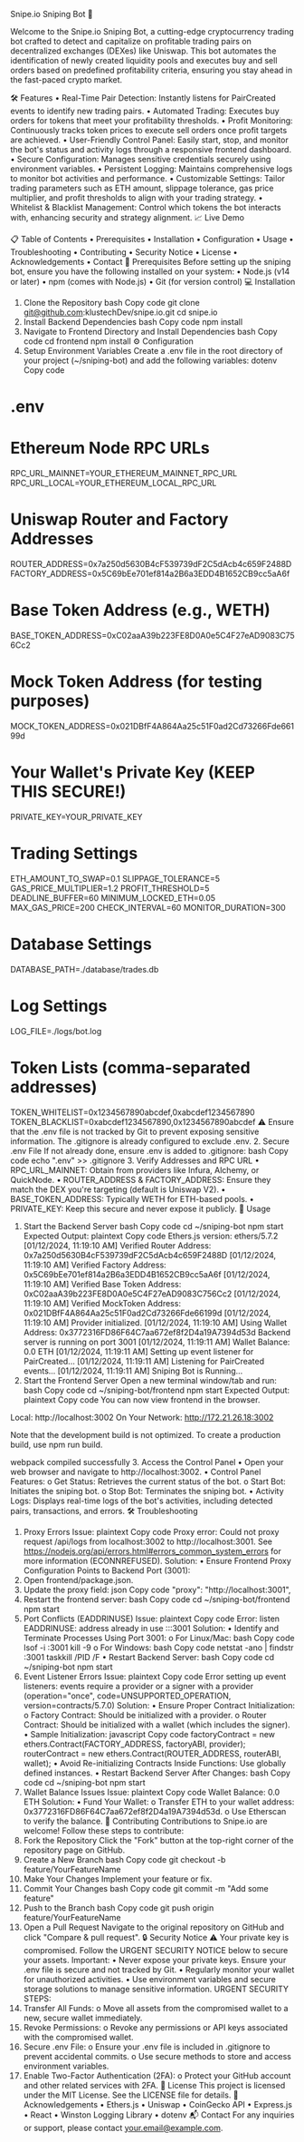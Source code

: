 Snipe.io Sniping Bot 🚀  


Welcome to the Snipe.io Sniping Bot, a cutting-edge cryptocurrency trading bot crafted to detect and capitalize on profitable trading pairs on decentralized exchanges (DEXes) like Uniswap. This bot automates the identification of newly created liquidity pools and executes buy and sell orders based on predefined profitability criteria, ensuring you stay ahead in the fast-paced crypto market.
 
🛠️ Features
•	Real-Time Pair Detection: Instantly listens for PairCreated events to identify new trading pairs.
•	Automated Trading: Executes buy orders for tokens that meet your profitability thresholds.
•	Profit Monitoring: Continuously tracks token prices to execute sell orders once profit targets are achieved.
•	User-Friendly Control Panel: Easily start, stop, and monitor the bot's status and activity logs through a responsive frontend dashboard.
•	Secure Configuration: Manages sensitive credentials securely using environment variables.
•	Persistent Logging: Maintains comprehensive logs to monitor bot activities and performance.
•	Customizable Settings: Tailor trading parameters such as ETH amount, slippage tolerance, gas price multiplier, and profit thresholds to align with your trading strategy.
•	Whitelist & Blacklist Management: Control which tokens the bot interacts with, enhancing security and strategy alignment.
📈 Live Demo
 
📋 Table of Contents
•	Prerequisites
•	Installation
•	Configuration
•	Usage
•	Troubleshooting
•	Contributing
•	Security Notice
•	License
•	Acknowledgements
•	Contact
🔧 Prerequisites
Before setting up the sniping bot, ensure you have the following installed on your system:
•	Node.js (v14 or later)
•	npm (comes with Node.js)
•	Git (for version control)
💻 Installation
1.	Clone the Repository
bash
Copy code
git clone git@github.com:klustechDev/snipe.io.git
cd snipe.io
2.	Install Backend Dependencies
bash
Copy code
npm install
3.	Navigate to Frontend Directory and Install Dependencies
bash
Copy code
cd frontend
npm install
⚙️ Configuration
1. Setup Environment Variables
Create a .env file in the root directory of your project (~/sniping-bot) and add the following variables:
dotenv
Copy code
# .env

# Ethereum Node RPC URLs
RPC_URL_MAINNET=YOUR_ETHEREUM_MAINNET_RPC_URL
RPC_URL_LOCAL=YOUR_ETHEREUM_LOCAL_RPC_URL

# Uniswap Router and Factory Addresses
ROUTER_ADDRESS=0x7a250d5630B4cF539739dF2C5dAcb4c659F2488D
FACTORY_ADDRESS=0x5C69bEe701ef814a2B6a3EDD4B1652CB9cc5aA6f

# Base Token Address (e.g., WETH)
BASE_TOKEN_ADDRESS=0xC02aaA39b223FE8D0A0e5C4F27eAD9083C756Cc2

# Mock Token Address (for testing purposes)
MOCK_TOKEN_ADDRESS=0x021DBfF4A864Aa25c51F0ad2Cd73266Fde66199d

# Your Wallet's Private Key (KEEP THIS SECURE!)
PRIVATE_KEY=YOUR_PRIVATE_KEY

# Trading Settings
ETH_AMOUNT_TO_SWAP=0.1
SLIPPAGE_TOLERANCE=5
GAS_PRICE_MULTIPLIER=1.2
PROFIT_THRESHOLD=5
DEADLINE_BUFFER=60
MINIMUM_LOCKED_ETH=0.05
MAX_GAS_PRICE=200
CHECK_INTERVAL=60
MONITOR_DURATION=300

# Database Settings
DATABASE_PATH=./database/trades.db

# Log Settings
LOG_FILE=./logs/bot.log

# Token Lists (comma-separated addresses)
TOKEN_WHITELIST=0x1234567890abcdef,0xabcdef1234567890
TOKEN_BLACKLIST=0xabcdef1234567890,0x1234567890abcdef
⚠️ Ensure that the .env file is not tracked by Git to prevent exposing sensitive information. The .gitignore is already configured to exclude .env.
2. Secure .env File
If not already done, ensure .env is added to .gitignore:
bash
Copy code
echo ".env" >> .gitignore
3. Verify Addresses and RPC URL
•	RPC_URL_MAINNET: Obtain from providers like Infura, Alchemy, or QuickNode.
•	ROUTER_ADDRESS & FACTORY_ADDRESS: Ensure they match the DEX you're targeting (default is Uniswap V2).
•	BASE_TOKEN_ADDRESS: Typically WETH for ETH-based pools.
•	PRIVATE_KEY: Keep this secure and never expose it publicly.
🚀 Usage
1. Start the Backend Server
bash
Copy code
cd ~/sniping-bot
npm start
Expected Output:
plaintext
Copy code
Ethers.js version: ethers/5.7.2
[01/12/2024, 11:19:10 AM] Verified Router Address: 0x7a250d5630B4cF539739dF2C5dAcb4c659F2488D
[01/12/2024, 11:19:10 AM] Verified Factory Address: 0x5C69bEe701ef814a2B6a3EDD4B1652CB9cc5aA6f
[01/12/2024, 11:19:10 AM] Verified Base Token Address: 0xC02aaA39b223FE8D0A0e5C4F27eAD9083C756Cc2
[01/12/2024, 11:19:10 AM] Verified MockToken Address: 0x021DBfF4A864Aa25c51F0ad2Cd73266Fde66199d
[01/12/2024, 11:19:10 AM] Provider initialized.
[01/12/2024, 11:19:10 AM] Using Wallet Address: 0x3772316FD86F64C7aa672ef8f2D4a19A7394d53d
Backend server is running on port 3001
[01/12/2024, 11:19:11 AM] Wallet Balance: 0.0 ETH
[01/12/2024, 11:19:11 AM] Setting up event listener for PairCreated...
[01/12/2024, 11:19:11 AM] Listening for PairCreated events...
[01/12/2024, 11:19:11 AM] Sniping Bot is Running...
2. Start the Frontend Server
Open a new terminal window/tab and run:
bash
Copy code
cd ~/sniping-bot/frontend
npm start
Expected Output:
plaintext
Copy code
You can now view frontend in the browser.

  Local:            http://localhost:3002
  On Your Network:  http://172.21.26.18:3002

Note that the development build is not optimized.
To create a production build, use npm run build.

webpack compiled successfully
3. Access the Control Panel
•	Open your web browser and navigate to http://localhost:3002.
•	Control Panel Features:
o	Get Status: Retrieves the current status of the bot.
o	Start Bot: Initiates the sniping bot.
o	Stop Bot: Terminates the sniping bot.
•	Activity Logs: Displays real-time logs of the bot's activities, including detected pairs, transactions, and errors.
🛠️ Troubleshooting
1. Proxy Errors
Issue:
plaintext
Copy code
Proxy error: Could not proxy request /api/logs from localhost:3002 to http://localhost:3001.
See https://nodejs.org/api/errors.html#errors_common_system_errors for more information (ECONNREFUSED).
Solution:
•	Ensure Frontend Proxy Configuration Points to Backend Port (3001):
1.	Open frontend/package.json.
2.	Update the proxy field:
json
Copy code
"proxy": "http://localhost:3001",
3.	Restart the frontend server:
bash
Copy code
cd ~/sniping-bot/frontend
npm start
2. Port Conflicts (EADDRINUSE)
Issue:
plaintext
Copy code
Error: listen EADDRINUSE: address already in use :::3001
Solution:
•	Identify and Terminate Processes Using Port 3001:
o	For Linux/Mac:
bash
Copy code
lsof -i :3001
kill -9 <PID>
o	For Windows:
bash
Copy code
netstat -ano | findstr :3001
taskkill /PID <PID> /F
•	Restart Backend Server:
bash
Copy code
cd ~/sniping-bot
npm start
3. Event Listener Errors
Issue:
plaintext
Copy code
Error setting up event listeners: events require a provider or a signer with a provider (operation="once", code=UNSUPPORTED_OPERATION, version=contracts/5.7.0)
Solution:
•	Ensure Proper Contract Initialization:
o	Factory Contract: Should be initialized with a provider.
o	Router Contract: Should be initialized with a wallet (which includes the signer).
•	Sample Initialization:
javascript
Copy code
factoryContract = new ethers.Contract(FACTORY_ADDRESS, factoryABI, provider);
routerContract = new ethers.Contract(ROUTER_ADDRESS, routerABI, wallet);
•	Avoid Re-initializing Contracts Inside Functions: Use globally defined instances.
•	Restart Backend Server After Changes:
bash
Copy code
cd ~/sniping-bot
npm start
4. Wallet Balance Issues
Issue:
plaintext
Copy code
Wallet Balance: 0.0 ETH
Solution:
•	Fund Your Wallet:
o	Transfer ETH to your wallet address: 0x3772316FD86F64C7aa672ef8f2D4a19A7394d53d.
o	Use Etherscan to verify the balance.
🤝 Contributing
Contributions to Snipe.io are welcome! Follow these steps to contribute:
1.	Fork the Repository
Click the "Fork" button at the top-right corner of the repository page on GitHub.
2.	Create a New Branch
bash
Copy code
git checkout -b feature/YourFeatureName
3.	Make Your Changes
Implement your feature or fix.
4.	Commit Your Changes
bash
Copy code
git commit -m "Add some feature"
5.	Push to the Branch
bash
Copy code
git push origin feature/YourFeatureName
6.	Open a Pull Request
Navigate to the original repository on GitHub and click "Compare & pull request".
🔒 Security Notice
⚠️ Your private key is compromised. Follow the URGENT SECURITY NOTICE below to secure your assets.
Important:
•	Never expose your private keys. Ensure your .env file is secure and not tracked by Git.
•	Regularly monitor your wallet for unauthorized activities.
•	Use environment variables and secure storage solutions to manage sensitive information.
URGENT SECURITY STEPS:
1.	Transfer All Funds:
o	Move all assets from the compromised wallet to a new, secure wallet immediately.
2.	Revoke Permissions:
o	Revoke any permissions or API keys associated with the compromised wallet.
3.	Secure .env File:
o	Ensure your .env file is included in .gitignore to prevent accidental commits.
o	Use secure methods to store and access environment variables.
4.	Enable Two-Factor Authentication (2FA):
o	Protect your GitHub account and other related services with 2FA.
📄 License
This project is licensed under the MIT License. See the LICENSE file for details.
🙏 Acknowledgements
•	Ethers.js
•	Uniswap
•	CoinGecko API
•	Express.js
•	React
•	Winston Logging Library
•	dotenv
📬 Contact
For any inquiries or support, please contact your.email@example.com.

